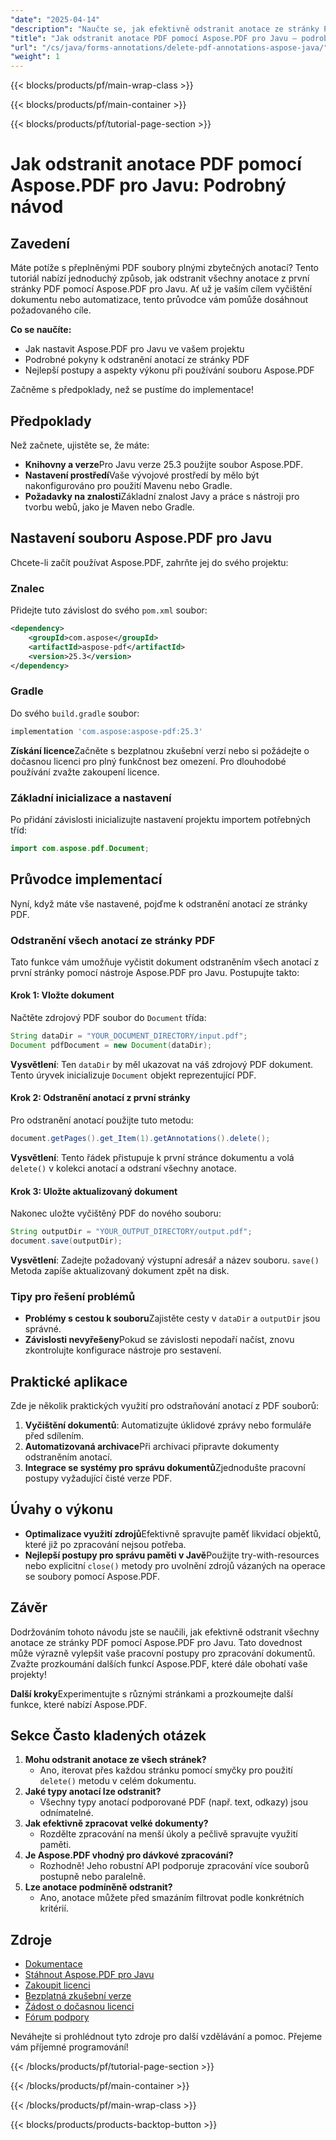 ```yaml
---
"date": "2025-04-14"
"description": "Naučte se, jak efektivně odstranit anotace ze stránky PDF pomocí Aspose.PDF pro Javu. Postupujte podle tohoto podrobného návodu a snadno si vyčistěte dokumenty."
"title": "Jak odstranit anotace PDF pomocí Aspose.PDF pro Javu – podrobný návod"
"url": "/cs/java/forms-annotations/delete-pdf-annotations-aspose-java/"
"weight": 1
---
```


{{< blocks/products/pf/main-wrap-class >}}

{{< blocks/products/pf/main-container >}}

{{< blocks/products/pf/tutorial-page-section >}}
# Jak odstranit anotace PDF pomocí Aspose.PDF pro Javu: Podrobný návod

## Zavedení

Máte potíže s přeplněnými PDF soubory plnými zbytečných anotací? Tento tutoriál nabízí jednoduchý způsob, jak odstranit všechny anotace z první stránky PDF pomocí Aspose.PDF pro Javu. Ať už je vaším cílem vyčištění dokumentu nebo automatizace, tento průvodce vám pomůže dosáhnout požadovaného cíle.

**Co se naučíte:**
- Jak nastavit Aspose.PDF pro Javu ve vašem projektu
- Podrobné pokyny k odstranění anotací ze stránky PDF
- Nejlepší postupy a aspekty výkonu při používání souboru Aspose.PDF

Začněme s předpoklady, než se pustíme do implementace!

## Předpoklady

Než začnete, ujistěte se, že máte:
- **Knihovny a verze**Pro Javu verze 25.3 použijte soubor Aspose.PDF.
- **Nastavení prostředí**Vaše vývojové prostředí by mělo být nakonfigurováno pro použití Mavenu nebo Gradle.
- **Požadavky na znalosti**Základní znalost Javy a práce s nástroji pro tvorbu webů, jako je Maven nebo Gradle.

## Nastavení souboru Aspose.PDF pro Javu

Chcete-li začít používat Aspose.PDF, zahrňte jej do svého projektu:

### Znalec
Přidejte tuto závislost do svého `pom.xml` soubor:
```xml
<dependency>
    <groupId>com.aspose</groupId>
    <artifactId>aspose-pdf</artifactId>
    <version>25.3</version>
</dependency>
```

### Gradle
Do svého `build.gradle` soubor:
```gradle
implementation 'com.aspose:aspose-pdf:25.3'
```

**Získání licence**Začněte s bezplatnou zkušební verzí nebo si požádejte o dočasnou licenci pro plný funkčnost bez omezení. Pro dlouhodobé používání zvažte zakoupení licence.

### Základní inicializace a nastavení
Po přidání závislosti inicializujte nastavení projektu importem potřebných tříd:
```java
import com.aspose.pdf.Document;
```

## Průvodce implementací

Nyní, když máte vše nastavené, pojďme k odstranění anotací ze stránky PDF.

### Odstranění všech anotací ze stránky PDF

Tato funkce vám umožňuje vyčistit dokument odstraněním všech anotací z první stránky pomocí nástroje Aspose.PDF pro Javu. Postupujte takto:

#### Krok 1: Vložte dokument
Načtěte zdrojový PDF soubor do `Document` třída:
```java
String dataDir = "YOUR_DOCUMENT_DIRECTORY/input.pdf";
Document pdfDocument = new Document(dataDir);
```
**Vysvětlení**: Ten `dataDir` by měl ukazovat na váš zdrojový PDF dokument. Tento úryvek inicializuje `Document` objekt reprezentující PDF.

#### Krok 2: Odstranění anotací z první stránky
Pro odstranění anotací použijte tuto metodu:
```java
document.getPages().get_Item(1).getAnnotations().delete();
```
**Vysvětlení**: Tento řádek přistupuje k první stránce dokumentu a volá `delete()` v kolekci anotací a odstraní všechny anotace.

#### Krok 3: Uložte aktualizovaný dokument
Nakonec uložte vyčištěný PDF do nového souboru:
```java
String outputDir = "YOUR_OUTPUT_DIRECTORY/output.pdf";
document.save(outputDir);
```
**Vysvětlení**: Zadejte požadovaný výstupní adresář a název souboru. `save()` Metoda zapíše aktualizovaný dokument zpět na disk.

### Tipy pro řešení problémů
- **Problémy s cestou k souboru**Zajistěte cesty v `dataDir` a `outputDir` jsou správné.
- **Závislosti nevyřešeny**Pokud se závislosti nepodaří načíst, znovu zkontrolujte konfigurace nástroje pro sestavení.

## Praktické aplikace
Zde je několik praktických využití pro odstraňování anotací z PDF souborů:
1. **Vyčištění dokumentů**: Automatizujte úklidové zprávy nebo formuláře před sdílením.
2. **Automatizovaná archivace**Při archivaci připravte dokumenty odstraněním anotací.
3. **Integrace se systémy pro správu dokumentů**Zjednodušte pracovní postupy vyžadující čisté verze PDF.

## Úvahy o výkonu
- **Optimalizace využití zdrojů**Efektivně spravujte paměť likvidací objektů, které již po zpracování nejsou potřeba.
- **Nejlepší postupy pro správu paměti v Javě**Použijte try-with-resources nebo explicitní `close()` metody pro uvolnění zdrojů vázaných na operace se soubory pomocí Aspose.PDF.

## Závěr
Dodržováním tohoto návodu jste se naučili, jak efektivně odstranit všechny anotace ze stránky PDF pomocí Aspose.PDF pro Javu. Tato dovednost může výrazně vylepšit vaše pracovní postupy pro zpracování dokumentů. Zvažte prozkoumání dalších funkcí Aspose.PDF, které dále obohatí vaše projekty!

**Další kroky**Experimentujte s různými stránkami a prozkoumejte další funkce, které nabízí Aspose.PDF.

## Sekce Často kladených otázek
1. **Mohu odstranit anotace ze všech stránek?**
   - Ano, iterovat přes každou stránku pomocí smyčky pro použití `delete()` metodu v celém dokumentu.
2. **Jaké typy anotací lze odstranit?**
   - Všechny typy anotací podporované PDF (např. text, odkazy) jsou odnímatelné.
3. **Jak efektivně zpracovat velké dokumenty?**
   - Rozdělte zpracování na menší úkoly a pečlivě spravujte využití paměti.
4. **Je Aspose.PDF vhodný pro dávkové zpracování?**
   - Rozhodně! Jeho robustní API podporuje zpracování více souborů postupně nebo paralelně.
5. **Lze anotace podmíněně odstranit?**
   - Ano, anotace můžete před smazáním filtrovat podle konkrétních kritérií.

## Zdroje
- [Dokumentace](https://reference.aspose.com/pdf/java/)
- [Stáhnout Aspose.PDF pro Javu](https://releases.aspose.com/pdf/java/)
- [Zakoupit licenci](https://purchase.aspose.com/buy)
- [Bezplatná zkušební verze](https://releases.aspose.com/pdf/java/)
- [Žádost o dočasnou licenci](https://purchase.aspose.com/temporary-license/)
- [Fórum podpory](https://forum.aspose.com/c/pdf/10)

Neváhejte si prohlédnout tyto zdroje pro další vzdělávání a pomoc. Přejeme vám příjemné programování!

{{< /blocks/products/pf/tutorial-page-section >}}

{{< /blocks/products/pf/main-container >}}

{{< /blocks/products/pf/main-wrap-class >}}

{{< blocks/products/products-backtop-button >}}